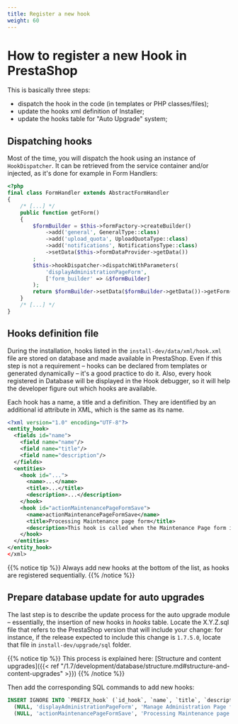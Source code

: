 ```yaml
---
title: Register a new hook
weight: 60
---
```


# How to register a new Hook in PrestaShop

This is basically three steps:

* dispatch the hook in the code (in templates or PHP classes/files);
* update the hooks xml definition of Installer;
* update the hooks table for "Auto Upgrade" system;

## Dispatching hooks

Most of the time, you will dispatch the hook using an instance of `HookDispatcher`. It can be retrieved from the service container and/or injected, as it's done for example in Form Handlers:

```php
<?php
final class FormHandler extends AbstractFormHandler
{
    /* [...] */
    public function getForm()
    {
        $formBuilder = $this->formFactory->createBuilder()
            ->add('general', GeneralType::class)
            ->add('upload_quota', UploadQuotaType::class)
            ->add('notifications', NotificationsType::class)
            ->setData($this->formDataProvider->getData())
        ;
        $this->hookDispatcher->dispatchWithParameters(
            'displayAdministrationPageForm',
            ['form_builder' => &$formBuilder]
        );
        return $formBuilder->setData($formBuilder->getData())->getForm();
    }
    /* [...] */
}
```

## Hooks definition file

During the installation, hooks listed in the `install-dev/data/xml/hook.xml` file are stored on database and made available in PrestaShop. Even if this step is not a requirement – hooks can be declared from templates or generated dynamically – it's a good practice to do it. Also, every hook registered in Database will be displayed in the Hook debugger, so it will help the developer figure out which hooks are available.

Each hook has a name, a title and a definition. They are identified by an additional id attribute in XML, which is the same as its name.

```xml
<?xml version="1.0" encoding="UTF-8"?>
<entity_hook>
  <fields id="name">
    <field name="name"/>
    <field name="title"/>
    <field name="description"/>
  </fields>
  <entities>
    <hook id="...">
      <name>...</name>
      <title>...</title>
      <description>...</description>
    </hook>
    <hook id="actionMaintenancePageFormSave">
      <name>actionMaintenancePageFormSave</name>
      <title>Processing Maintenance page form</title>
      <description>This hook is called when the Maintenance Page form is processed</description>
    </hook>
  </entities>
</entity_hook>
</xml>
```

{{% notice tip %}}
Always add new hooks at the bottom of the list, as hooks are registered sequentially.
{{% /notice %}}

## Prepare database update for auto upgrades

The last step is to describe the update process for the auto upgrade module – essentially, the insertion of new hooks in *hooks* table. Locate the X.Y.Z.sql file that refers to the PrestaShop version that will include your change: for instance, if the release expected to include this change is `1.7.5.0`, locate that file in `install-dev/upgrade/sql` folder.

{{% notice tip %}}
This process is explained here: [Structure and content upgrades]({{< ref "/1.7/development/database/structure.md#structure-and-content-upgrades" >}})
{{% /notice %}}

Then add the corresponding SQL commands to add new hooks:

```sql
INSERT IGNORE INTO `PREFIX_hook` (`id_hook`, `name`, `title`, `description`, `position`) VALUES
  (NULL, 'displayAdministrationPageForm', 'Manage Administration Page form fields', 'This hook adds, update or remove fields of the Administration Page form', '1'),
  (NULL, 'actionMaintenancePageFormSave', 'Processing Maintenance page form', 'This hook is called when the Maintenance Page form is processed', '1');
```

